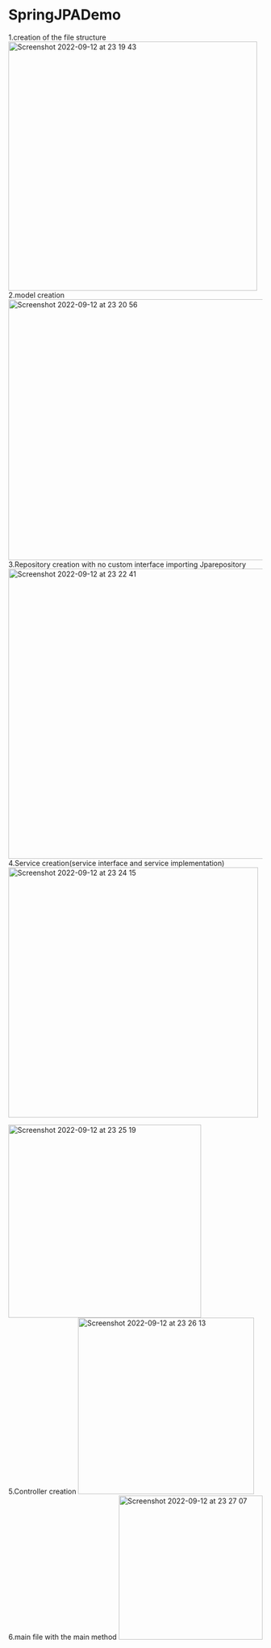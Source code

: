 # SpringJPADemo
1.creation of the file structure
<img width="493" alt="Screenshot 2022-09-12 at 23 19 43" src="https://user-images.githubusercontent.com/74420607/189768540-b5d9eea4-2286-4627-9b6c-dd738e89370e.png">
<br>
2.model creation
<img width="516" alt="Screenshot 2022-09-12 at 23 20 56" src="https://user-images.githubusercontent.com/74420607/189768660-d8c4110e-b2e1-4185-a52f-3bc8b1afb604.png">
<br>
3.Repository creation with no custom interface importing Jparepository
<img width="574" alt="Screenshot 2022-09-12 at 23 22 41" src="https://user-images.githubusercontent.com/74420607/189768868-24e8a292-7469-4bba-9bda-f32966e9fd75.png">
<br>
4.Service creation(service interface and service implementation)
<img width="495" alt="Screenshot 2022-09-12 at 23 24 15" src="https://user-images.githubusercontent.com/74420607/189769029-db362974-9e00-4054-aba2-ffdc3044e8ab.png">

<img width="382" alt="Screenshot 2022-09-12 at 23 25 19" src="https://user-images.githubusercontent.com/74420607/189769167-a7351ebc-3b2f-43bc-a744-85f825618008.png">
<br>
5.Controller creation
<img width="349" alt="Screenshot 2022-09-12 at 23 26 13" src="https://user-images.githubusercontent.com/74420607/189769272-f0d4cb27-7c65-4857-b091-e00b8f9ab6a7.png">
<br>
6.main file with the main method
<img width="285" alt="Screenshot 2022-09-12 at 23 27 07" src="https://user-images.githubusercontent.com/74420607/189769389-6009a4a1-d759-452d-9599-91827d7b2167.png">
